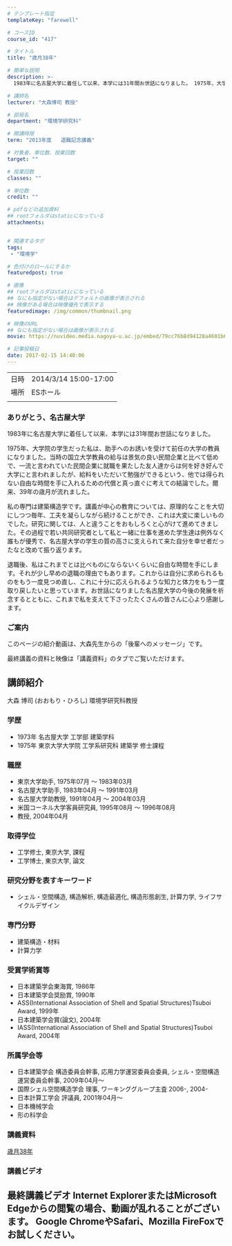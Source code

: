 ```yaml
---
# テンプレート指定
templateKey: "farewell"

# コースID
course_id: "417"

# タイトル
title: "歳月38年"

# 簡単な説明
description: >-
  1983年に名古屋大学に着任して以来、本学には31年間お世話になりました。 1975年、大学院の学生だった私は、助手へのお誘いを受けて前任の大学の教員になりました。当時の国立大学教員の給与は景気の良い民間企業と比べて低めで、一流と言われていた民間企業に就職を果たした友人達からは何を好き好んで大学にと言われましたが、給料をいただいて勉強ができるという、他では得られない自由な時間を手に入れるた ....

# 講師名
lecturer: "大森博司 教授"

# 部局名
department: "環境学研究科"

# 開講時限
term: "2013年度	退職記念講義"

# 対象者、単位数、授業回数
target: ""

# 授業回数
classes: ""

# 単位数
credit: ""

# pdfなどの追加資料
## rootフォルダはstaticになっている
attachments:


# 関連するタグ
tags:
 - "環境学"

# 色付けのロールにするか
featuredpost: true

# 画像
## rootフォルダはstaticになっている
## なにも指定がない場合はデフォルトの画像が表示される
## 映像がある場合は映像優先で表示する
featuredimage: /img/common/thumbnail.png

# 映像のURL
## なにも指定がない場合は画像が表示される
movie: https://nuvideo.media.nagoya-u.ac.jp/embed/79cc76b8d94128a4601b65cb36ed6e62f965c9ec

# 記事投稿日
date: 2017-02-15 14:40:06
---
```


|   |   |
|---|---|
| 日時 | 2014/3/14  15:00-17:00 |
| 場所 | ESホール |
|   |   |


### ありがとう、名古屋大学

1983年に名古屋大学に着任して以来、本学には31年間お世話になりました。

1975年、大学院の学生だった私は、助手へのお誘いを受けて前任の大学の教員になりました。当時の国立大学教員の給与は景気の良い民間企業と比べて低めで、一流と言われていた民間企業に就職を果たした友人達からは何を好き好んで大学にと言われましたが、給料をいただいて勉強ができるという、他では得られない自由な時間を手に入れるための代償と真っ直ぐに考えての結論でした。爾来、39年の歳月が流れました。

私の専門は建築構造学です。講義が中心の教育については、原理的なことを大切にしつつ毎年、工夫を凝らしながら続けることができ、これは大変に楽しいものでした。研究に関しては、人と違うことをおもしろくと心がけて進めてきました。その過程で若い共同研究者として私と一緒に仕事を進めた学生達は例外なく誰もが優秀で、名古屋大学の学生の質の高さに支えられて来た自分を幸せ者だったなと改めて振り返ります。

退職後、私はこれまでとは比べものにならないくらいに自由な時間を手にします。それが少し早めの退職の理由でもあります。これからは自分に求められるものをもう一度見つめ直し、これに十分に応えられるような知力と体力をもう一度取り戻したいと思っています。お世話になりました名古屋大学の今後の発展を祈念するとともに、これまで私を支えて下さったたくさんの皆さんに心より感謝します。

### ご案内

このページの紹介動画は、大森先生からの「後輩へのメッセージ」です。

最終講義の資料と映像は「講義資料」のタブでご覧いただけます。


## 講師紹介

大森 博司 (おおもり・ひろし) 環境学研究科教授

### 学歴

* 1973年 名古屋大学 工学部 建築学科
* 1975年 東京大学大学院 工学系研究科 建築学 修士課程

### 職歴

* 東京大学助手, 1975年07月 〜 1983年03月
* 名古屋大学助手, 1983年04月 〜 1991年03月
* 名古屋大学助教授, 1991年04月 〜 2004年03月
* 米国コーネル大学客員研究員, 1995年08月 〜 1996年08月
* 教授, 2004年04月

### 取得学位

* 工学修士, 東京大学, 課程
* 工学博士, 東京大学, 論文

### 研究分野を表すキーワード

* シェル・空間構造, 構造解析, 構造最適化, 構造形態創生, 計算力学, ライフサイクルデザイン

### 専門分野

* 建築構造・材料
* 計算力学

### 受賞学術賞等

* 日本建築学会東海賞, 1986年
* 日本建築学会奨励賞, 1990年
* ASS(International Association of Shell and Spatial Structures)Tsuboi Award, 1999年
* 日本建築学会賞(論文), 2004年
* IASS(International Association of Shell and Spatial Structures)Tsuboi Award, 2004年

### 所属学会等

* 日本建築学会 構造委員会幹事, 応用力学運営委員会委員, シェル・空間構造運営委員会幹事, 2009年04月〜
* 国際シェル空間構造学会 理事, ワーキンググループ主査 2006-, 2004-
* 日本計算工学会 評議員, 2001年04月〜
* 日本機械学会
* 形の科学会


### 講義資料

[歳月38年](https://ocw.nagoya-u.jp/files/417/s_Ohmori_material.pdf) 


### 講義ビデオ

最終講義ビデオ
Internet ExplorerまたはMicrosoft Edgeからの閲覧の場合、動画が乱れることがございます。
Google ChromeやSafari、Mozilla FireFoxでお試しください。
-----